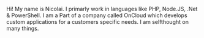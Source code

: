 Hi!
My name is Nicolai.
I primarly work in languages like PHP, Node.JS, .Net & PowerShell.
I am a Part of a company called OnCloud which develops custom applications for a customers specific needs.
I am selfthought on many things.
